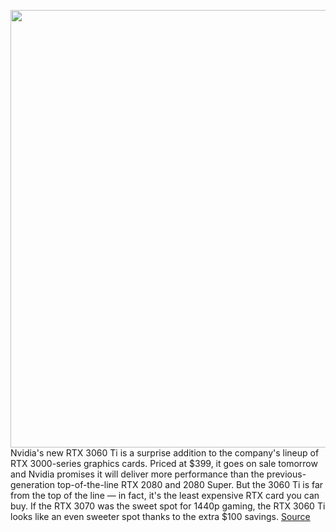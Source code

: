 <img src='https://cdn.vox-cdn.com/thumbor/F_lVJ1tJ4h6mKkU31S0d7UCgTrM=/0x0:2640x1748/1200x675/filters:focal(1143x962:1565x1384)/cdn.vox-cdn.com/uploads/chorus_image/image/68042374/twarren_rtx3060_ti.0.jpg' width='700px' /><br/>
Nvidia's new RTX 3060 Ti is a surprise addition to the company's lineup of RTX 3000-series graphics cards. Priced at $399, it goes on sale tomorrow and Nvidia promises it will deliver more performance than the previous-generation top-of-the-line RTX 2080 and 2080 Super. But the 3060 Ti is far from the top of the line — in fact, it's the least expensive RTX card you can buy. If the RTX 3070 was the sweet spot for 1440p gaming, the RTX 3060 Ti looks like an even sweeter spot thanks to the extra $100 savings.
<a href='https://www.theverge.com/21726429/nvidia-geforce-rtx-3060-ti-review'> Source <a/>